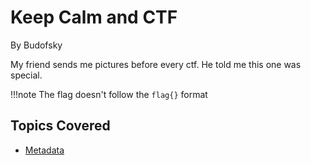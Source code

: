 # Keep Calm and CTF
By Budofsky

My friend sends me pictures before every ctf. He told me this one was special.

!!!note
    The flag doesn't follow the `flag{}` format

## Topics Covered

- [Metadata](/forensics/what-is-metadata/)

